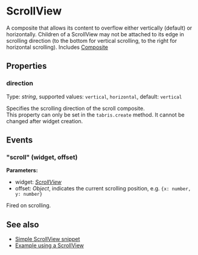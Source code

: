 ---
---
# ScrollView

A composite that allows its content to overflow either vertically (default) or horizontally. Children of a ScrollView may not be attached to its edge in scrolling direction (to the bottom for vertical scrolling, to the right for horizontal scrolling).
Includes [Composite](Composite.md)

## Properties

### direction
Type: *string*, supported values: `vertical`, `horizontal`, default: `vertical`

Specifies the scrolling direction of the scroll composite.<br/>This property can only be set in the `tabris.create` method. It cannot be changed after widget creation.

## Events

### "scroll" (widget, offset)

**Parameters:**

- widget: *[ScrollView](ScrollView.md)*
- offset: *Object*, indicates the current scrolling position, e.g. `{x: number, y: number}`

Fired on scrolling.


## See also

- [Simple ScrollView snippet](https://github.com/eclipsesource/tabris-js/blob/v1.4.0/snippets/scrollview/scrollview.js)
- [Example using a ScrollView](https://github.com/eclipsesource/tabris-js/blob/v1.4.0/examples/parallax/parallax.js)
